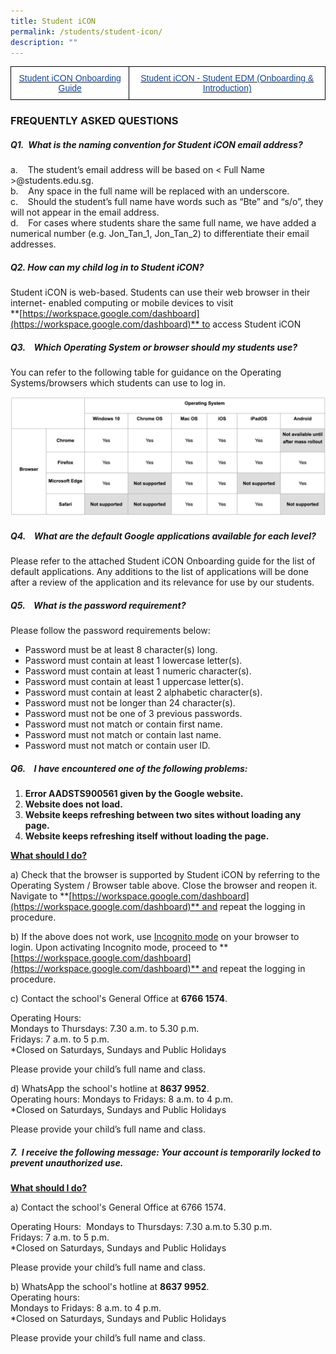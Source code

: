 ```yaml
---
title: Student iCON
permalink: /students/student-icon/
description: ""
---
```

<style type="text/css">
.tg  {border-collapse:collapse;border-spacing:0;margin:0px auto;}
.tg td{border-color:black;border-style:solid;border-width:1px;font-family:Arial, sans-serif;font-size:14px;
  overflow:hidden;padding:10px 5px;word-break:normal;}
.tg th{border-color:black;border-style:solid;border-width:1px;font-family:Arial, sans-serif;font-size:14px;
  font-weight:normal;overflow:hidden;padding:10px 5px;word-break:normal;}
.tg .tg-bf3a{background-color:#FFF;color:#134693;text-align:center;vertical-align:top}
</style>
<table class="tg">
<tbody>
  <tr>
    <td class="tg-bf3a"><a href="/files/Student%20iCON%20Onboarding%20Guide.pdf"><span style="text-decoration:none;color:#134693">Student iCON Onboarding Guide</span></a></td>
    <td class="tg-bf3a"><a href="/files/Student%20iCON%20Student%20EDM%20Onboarding%20%20Introducing%20Student%20iCON.pdf"><span style="text-decoration:none;color:#134693">Student iCON - Student EDM (Onboarding &amp; Introduction)</span></a></td>
  </tr>
</tbody>
</table>

### FREQUENTLY ASKED QUESTIONS


##### Q1.  What is the naming convention for Student iCON email address?

a.    The student’s email address will be based on < Full Name >@students.edu.sg.   
b.    Any space in the full name will be replaced with an underscore.    
c.    Should the student’s full name have words such as “Bte” and “s/o”, they will not appear in the email address.   
d.    For cases where students share the same full name, we have added a numerical number (e.g. Jon\_Tan\_1, Jon\_Tan\_2) to differentiate their email addresses.

##### Q2. How can my child log in to Student iCON?

Student iCON is web-based. Students can use their web browser in their internet- enabled computing or mobile devices to visit  
**[https://workspace.google.com/dashboard](https://workspace.google.com/dashboard)** to access Student iCON
   

##### Q3.    Which Operating System or browser should my students use?

You can refer to the following table for guidance on the Operating Systems/browsers which students can use to log in.

![](/images/operatingsystem.png)

##### Q4.    What are the default Google applications available for each level?

Please refer to the attached Student iCON Onboarding guide for the list of default applications. Any additions to the list of applications will be done after a review of the application and its relevance for use by our students.  
  
  

##### Q5.    What is the password requirement?  

Please follow the password requirements below:  
* Password must be at least 8 character(s) long.  
* Password must contain at least 1 lowercase letter(s).  
* Password must contain at least 1 numeric character(s).  
* Password must contain at least 1 uppercase letter(s).  
* Password must contain at least 2 alphabetic character(s).  
* Password must not be longer than 24 character(s).  
* Password must not be one of 3 previous passwords.  
* Password must not match or contain first name.  
* Password must not match or contain last name.  
* Password must not match or contain user ID.

  

##### Q6.    I have encountered one of the following problems:

1.  **Error AADSTS900561 given by the Google website.**
2.  **Website does not load.**
3.  **Website keeps refreshing between two sites without loading any page.**
4.  **Website keeps refreshing itself without loading the page.**

**<u>What should I do?</u>**

a) Check that the browser is supported by Student iCON by referring to the Operating System / Browser table above. Close the browser and reopen it. Navigate to **[https://workspace.google.com/dashboard](https://workspace.google.com/dashboard)** and repeat the logging in procedure.

  

b) If the above does not work, use <u>Incognito mode</u> on your browser to login. Upon activating Incognito mode, proceed to **[https://workspace.google.com/dashboard](https://workspace.google.com/dashboard)** and repeat the logging in procedure.

c) Contact the school's General Office at **6766 1574**.   

Operating Hours:     
Mondays to Thursdays: 7.30 a.m. to 5.30 p.m.   
Fridays: 7 a.m. to 5 p.m.    
\*Closed on Saturdays, Sundays and Public Holidays 

Please provide your child’s full name and class.  

d) WhatsApp the school's hotline at **8637 9952**.    
Operating hours: Mondays to Fridays: 8 a.m. to 4 p.m.  
\*Closed on Saturdays, Sundays and Public Holidays

Please provide your child’s full name and class.  

##### 7.  I receive the following message: Your account is temporarily locked to prevent unauthorized use. 

**<u>What should I do?</u>**

a) Contact the school's General Office at 6766 1574. 

Operating Hours:  Mondays to Thursdays: 7.30 a.m.to 5.30 p.m.  
Fridays: 7 a.m. to 5 p.m.  
\*Closed on Saturdays, Sundays and Public Holidays 

Please provide your child’s full name and class.  

  
 
b) WhatsApp the school's hotline at **8637 9952**.    
Operating hours:     
Mondays to Fridays: 8 a.m. to 4 p.m.   
\*Closed on Saturdays, Sundays and Public Holidays 

Please provide your child’s full name and class.